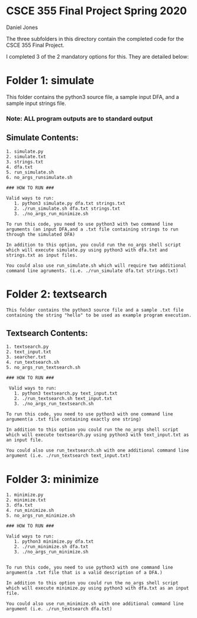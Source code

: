 # CSCE 355 Final Project Spring 2020
Daniel Jones


The three subfolders in this directory contain the completed code for the CSCE 355 Final Project.

I completed 3 of the 2 mandatory options for this. They are detailed below:

# Folder 1: simulate
  This folder contains the python3 source file, a sample input DFA, and a sample input strings file.
### Note: ALL program outputs are to standard output
## Simulate Contents:

    1. simulate.py
    2. simulate.txt
    3. strings.txt
    4. dfa.txt
    5. run_simulate.sh
    6. no_args_runsimulate.sh

    ### HOW TO RUN ###

    Valid ways to run:
       1. python3 simulate.py dfa.txt strings.txt
       2. ./run_simulate.sh dfa.txt strings.txt
       3. ./no_args_run_minimize.sh

    To run this code, you need to use python3 with two command line arguments (an input DFA,and a .txt file containing strings to run through the simulated DFA)

    In addition to this option, you could run the no_args shell script which will execute simulate.py using python3 with dfa.txt and strings.txt as input files.

    You could also use run_simulate.sh which will require two additional command line agruments. (i.e. ./run_simulate dfa.txt strings.txt)


# Folder 2: textsearch  
    This folder contains the python3 source file and a sample .txt file containing the string "hello" to be used as example program execution.

## Textsearch Contents:
    1. textsearch.py
    2. text_input.txt
    3. searcher.txt
    4. run_textsearch.sh
    5. no_args_run_textsearch.sh

    ### HOW TO RUN ###
    
     Valid ways to run:
       1. python3 textsearch.py text_input.txt
       2. ./run_textsearch.sh text_input.txt
       3. ./no_args_run_textsearch.sh

    To run this code, you need to use python3 with one command line argument(a .txt file containing exactly one string)

    In addition to this option you could run the no_args shell script which will execute textsearch.py using python3 with text_input.txt as an input file.

    You could also use run_textsearch.sh with one additional command line argument (i.e. ./run_textsearch text_input.txt)

# Folder 3: minimize
    1. minimize.py
    2. minimize.txt
    3. dfa.txt
    4. run_minimize.sh
    5. no_args_run_minimize.sh

    ### HOW TO RUN ###

    Valid ways to run:
       1. python3 minimize.py dfa.txt
       2. ./run_minimize.sh dfa.txt
       3. ./no_args_run_minimize.sh
        

    To run this code, you need to use python3 with one command line argument(a .txt file that is a valid description of a DFA.)

    In addition to this option you could run the no_args shell script which will execute minimize.py using python3 with dfa.txt as an input file.

    You could also use run_minimize.sh with one additional command line argument (i.e. ./run_textsearch dfa.txt)



    


